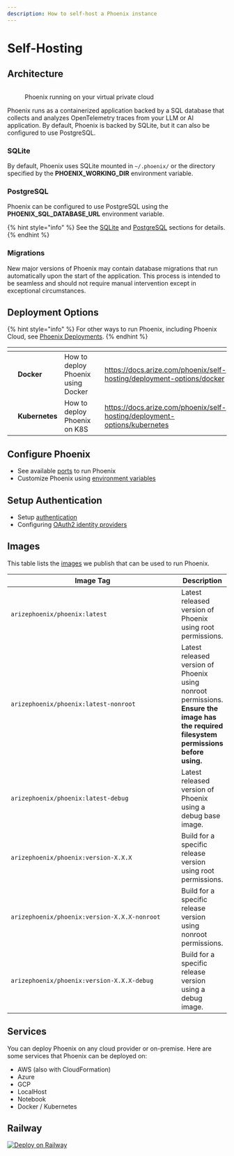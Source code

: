 ```yaml
---
description: How to self-host a Phoenix instance
---
```


# Self-Hosting

## Architecture

<figure><img src="https://storage.cloud.google.com/arize-assets/phoenix/assets/images/phoenix-architecture.png" alt=""><figcaption><p>Phoenix running on your virtual private cloud</p></figcaption></figure>

Phoenix runs as a containerized application backed by a SQL database that collects and analyzes OpenTelemetry traces from your LLM or AI application. By default, Phoenix is backed by SQLite, but it can also be configured to use PostgreSQL.

### SQLite

By default, Phoenix uses SQLite mounted in `~/.phoenix/` or the directory specified by the **PHOENIX\_WORKING\_DIR** environment variable.

### PostgreSQL

Phoenix can be configured to use PostgreSQL using the **PHOENIX\_SQL\_DATABASE\_URL** environment variable.

{% hint style="info" %}
See the [SQLite](https://docs.arize.com/phoenix/self-hosting/deployment-options/kubernetes#sqlite-with-a-statefulset) and [PostgreSQL](https://docs.arize.com/phoenix/self-hosting/deployment-options/kubernetes#postgresql) sections for details.
{% endhint %}

### Migrations

New major versions of Phoenix may contain database migrations that run automatically upon the start of the application. This process is intended to be seamless and should not require manual intervention except in exceptional circumstances.

## Deployment Options

{% hint style="info" %}
For other ways to run Phoenix, including Phoenix Cloud, see [Phoenix Deployments](https://docs.arize.com/phoenix/environments).
{% endhint %}

<table data-card-size="large" data-view="cards"><thead><tr><th></th><th></th><th></th><th data-hidden data-card-cover data-type="files"></th><th data-hidden data-card-target data-type="content-ref"></th></tr></thead><tbody><tr><td></td><td><strong>Docker</strong></td><td>How to deploy Phoenix using Docker</td><td></td><td><a href="https://docs.arize.com/phoenix/self-hosting/deployment-options/docker">https://docs.arize.com/phoenix/self-hosting/deployment-options/docker</a></td></tr><tr><td></td><td><strong>Kubernetes</strong></td><td>How to deploy Phoenix on K8S</td><td></td><td><a href="https://docs.arize.com/phoenix/self-hosting/deployment-options/kubernetes">https://docs.arize.com/phoenix/self-hosting/deployment-options/kubernetes</a></td></tr></tbody></table>

## Configure Phoenix

* See available [ports](https://docs.arize.com/phoenix/self-hosting/configuration#ports) to run Phoenix
* Customize Phoenix using [environment variables](https://docs.arize.com/phoenix/self-hosting/configuration#environment-variables)

## Setup Authentication

* Setup [authentication](https://docs.arize.com/phoenix/self-hosting/authentication)
* Configuring [OAuth2 identity providers](https://docs.arize.com/phoenix/self-hosting/authentication#configuring-oauth2-identity-providers)

## Images

This table lists the [images](https://hub.docker.com/r/arizephoenix/phoenix/tags) we publish that can be used to run Phoenix.

<table data-full-width="false"><thead><tr><th width="440">Image Tag</th><th>Description</th></tr></thead><tbody><tr><td><code>arizephoenix/phoenix:latest</code></td><td>Latest released version of Phoenix using root permissions.</td></tr><tr><td><code>arizephoenix/phoenix:latest-nonroot</code></td><td>Latest released version of Phoenix using nonroot permissions. <strong>Ensure the image has the required filesystem permissions before using.</strong></td></tr><tr><td><code>arizephoenix/phoenix:latest-debug</code></td><td>Latest released version of Phoenix using a debug base image.</td></tr><tr><td><code>arizephoenix/phoenix:version-X.X.X</code></td><td>Build for a specific release version using root permissions.</td></tr><tr><td><code>arizephoenix/phoenix:version-X.X.X-nonroot</code></td><td>Build for a specific release version using nonroot permissions.</td></tr><tr><td><code>arizephoenix/phoenix:version-X.X.X-debug</code></td><td>Build for a specific release version using a debug image.</td></tr></tbody></table>

## Services

You can deploy Phoenix on any cloud provider or on-premise. Here are some services that Phoenix can be deployed on:

* AWS (also with CloudFormation)
* Azure
* GCP
* LocalHost
* Notebook
* Docker / Kubernetes

## Railway

[![Deploy on Railway](https://railway.app/button.svg)](https://railway.app/template/PTHRoq?referralCode=Xe2txW)
